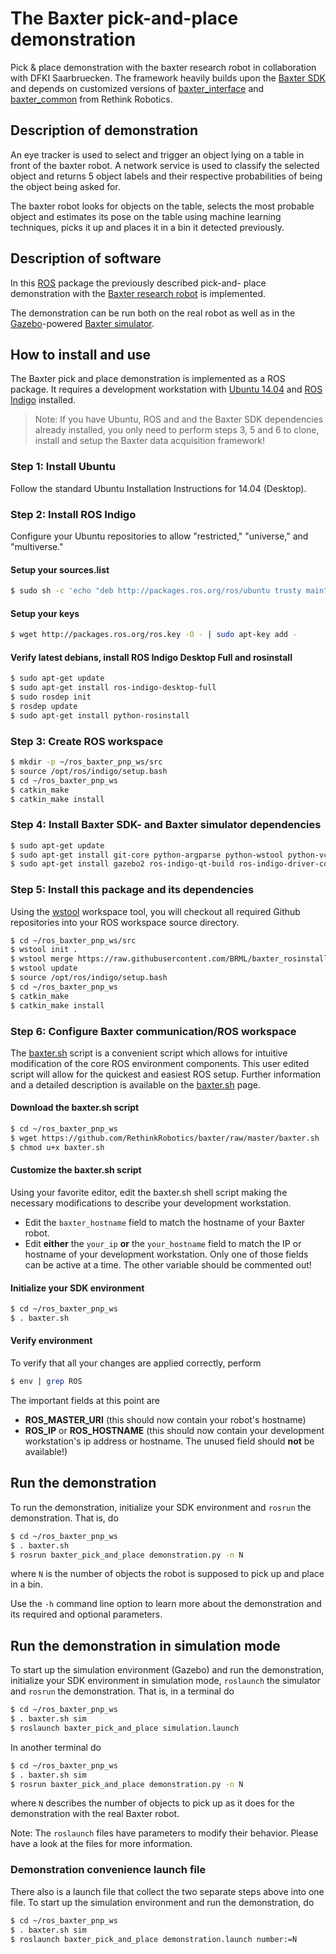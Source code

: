 # The Baxter pick-and-place demonstration
Pick &amp; place demonstration with the baxter research robot in collaboration 
with DFKI Saarbruecken.
The framework heavily builds upon the 
[Baxter SDK](https://github.com/RethinkRobotics) and depends on customized 
versions of [baxter_interface](https://github.com/BRML/baxter_interface.git)
and [baxter_common](https://github.com/BRML/baxter_common.git) from Rethink
Robotics.


## Description of demonstration
An eye tracker is used to select and trigger an object lying on a table in 
front of the baxter robot. A network service is used to classify the selected 
object and returns 5 object labels and their respective probabilities of being 
the object being asked for. 

The baxter robot looks for objects on the table, selects the most probable 
object and estimates its pose on the table using machine learning techniques, 
picks it up and places it in a bin it detected previously.


## Description of software
In this [ROS](http://www.ros.org/) package the previously described pick-and-
place demonstration with the
[Baxter research robot](http://www.rethinkrobotics.com/research-education/) 
is implemented.

The demonstration can be run both on the real robot as well as in the 
[Gazebo](http://gazebosim.org/)-powered 
[Baxter simulator](http://sdk.rethinkrobotics.com/wiki/Baxter_Simulator).


## How to install and use
The Baxter pick and place demonstration is implemented as a ROS package.
It requires a development workstation with 
[Ubuntu 14.04](http://releases.ubuntu.com/14.04/) and 
[ROS Indigo](http://wiki.ros.org/indigo) installed.

> Note: If you have Ubuntu, ROS and and the Baxter SDK dependencies already 
> installed, you only need to perform steps 3, 5 and 6 to clone, install and 
> setup the Baxter data acquisition framework!

### Step 1: Install Ubuntu
Follow the standard Ubuntu Installation Instructions for 14.04 (Desktop).

### Step 2: Install ROS Indigo
Configure your Ubuntu repositories to allow "restricted," "universe," and 
"multiverse."

#### Setup your sources.list
```bash
$ sudo sh -c 'echo "deb http://packages.ros.org/ros/ubuntu trusty main" > /etc/apt/sources.list.d/ros-latest.list'
```

#### Setup your keys
```bash
$ wget http://packages.ros.org/ros.key -O - | sudo apt-key add -
```

#### Verify latest debians, install ROS Indigo Desktop Full and rosinstall
```bash
$ sudo apt-get update
$ sudo apt-get install ros-indigo-desktop-full
$ sudo rosdep init
$ rosdep update
$ sudo apt-get install python-rosinstall
```

### Step 3: Create ROS workspace
```bash
$ mkdir -p ~/ros_baxter_pnp_ws/src
$ source /opt/ros/indigo/setup.bash
$ cd ~/ros_baxter_pnp_ws
$ catkin_make
$ catkin_make install
```

### Step 4: Install Baxter SDK- and Baxter simulator dependencies
```bash
$ sudo apt-get update
$ sudo apt-get install git-core python-argparse python-wstool python-vcstools python-rosdep ros-indigo-control-msgs ros-indigo-joystick-drivers
$ sudo apt-get install gazebo2 ros-indigo-qt-build ros-indigo-driver-common ros-indigo-gazebo-ros-control ros-indigo-gazebo-ros-pkgs ros-indigo-ros-control ros-indigo-control-toolbox ros-indigo-realtime-tools ros-indigo-ros-controllers ros-indigo-xacro python-wstool ros-indigo-tf-conversions ros-indigo-kdl-parser
```

### Step 5: Install this package and its dependencies
Using the [wstool](http://wiki.ros.org/wstool) workspace tool, you will 
checkout all required Github repositories into your ROS workspace source 
directory.
```bash
$ cd ~/ros_baxter_pnp_ws/src
$ wstool init .
$ wstool merge https://raw.githubusercontent.com/BRML/baxter_rosinstall/master/baxter_pnp.rosinstall
$ wstool update
$ source /opt/ros/indigo/setup.bash
$ cd ~/ros_baxter_pnp_ws
$ catkin_make
$ catkin_make install
```

### Step 6: Configure Baxter communication/ROS workspace
The [baxter.sh](http://sdk.rethinkrobotics.com/wiki/Baxter.sh) script is a 
convenient script which allows for intuitive modification of the core ROS 
environment components. 
This user edited script will allow for the quickest and easiest ROS setup.
Further information and a detailed description is available on the 
[baxter.sh](http://sdk.rethinkrobotics.com/wiki/Baxter.sh) page.

#### Download the baxter.sh script
```bash
$ cd ~/ros_baxter_pnp_ws
$ wget https://github.com/RethinkRobotics/baxter/raw/master/baxter.sh
$ chmod u+x baxter.sh
```

#### Customize the baxter.sh script
Using your favorite editor, edit the baxter.sh shell script making the 
necessary modifications to describe your development workstation.

- Edit the `baxter_hostname` field to match the hostname of your Baxter 
robot.
- Edit **either** the `your_ip` **or** the `your_hostname` field to 
match the IP or hostname of your development workstation.
Only one of those fields can be active at a time.
The other variable should be commented out!

#### Initialize your SDK environment
```bash
$ cd ~/ros_baxter_pnp_ws
$ . baxter.sh
```

#### Verify environment
To verify that all your changes are applied correctly, perform
```bash
$ env | grep ROS
```
The important fields at this point are

- **ROS_MASTER_URI** (this should now contain your robot's hostname)
- **ROS_IP** or **ROS_HOSTNAME** (this should now contain your development
workstation's ip address or hostname. The unused field should **not** be 
available!)


## Run the demonstration
To run the demonstration, initialize your SDK environment and `rosrun` the 
demonstration.
That is, do
```bash
$ cd ~/ros_baxter_pnp_ws
$ . baxter.sh
$ rosrun baxter_pick_and_place demonstration.py -n N
```
where `N` is the number of objects the robot is supposed to pick up and place 
in a bin.

Use the `-h` command line option to learn more about the demonstration and its
required and optional parameters.


## Run the demonstration in simulation mode
To start up the simulation environment (Gazebo) and run the demonstration, 
initialize your SDK environment in simulation mode, `roslaunch` the simulator
and `rosrun` the demonstration.
That is, in a terminal do
```bash
$ cd ~/ros_baxter_pnp_ws
$ . baxter.sh sim
$ roslaunch baxter_pick_and_place simulation.launch
```
In another terminal do
```bash
$ cd ~/ros_baxter_pnp_ws
$ . baxter.sh sim
$ rosrun baxter_pick_and_place demonstration.py -n N
```
where `N` describes the number of objects to pick up as it does for the 
demonstration with the real Baxter robot.

Note: The `roslaunch` files have parameters to modify their behavior. Please
have a look at the files for more information.


### Demonstration convenience launch file
There also is a launch file that collect the two separate steps above into
one file.
To start up the simulation environment and run the demonstration, do
```bash
$ cd ~/ros_baxter_pnp_ws
$ . baxter.sh sim
$ roslaunch baxter_pick_and_place demonstration.launch number:=N
```
